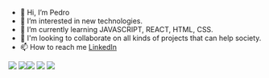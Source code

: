 - 👋 Hi, I’m Pedro
- 👀 I’m interested in new technologies.
- 🌱 I’m currently learning JAVASCRIPT, REACT, HTML, CSS.
- 💞️ I'm looking to collaborate on all kinds of projects that can help society.
- 📫 How to reach me [LinkedIn](https://www.linkedin.com/in/pedro-barbosa-9150b7246/)

![](https://github-profile-summary-cards.vercel.app/api/cards/profile-details?username=pedrohfbarbosa&theme=monokai)
![](https://github-profile-summary-cards.vercel.app/api/cards/stats?username=pedrohfbarbosa&theme=monokai)![](https://github-profile-summary-cards.vercel.app/api/cards/most-commit-language?username=pedrohfbarbosa&theme=monokai)
![](http://github-profile-summary-cards.vercel.app/api/cards/repos-per-language?username=pedrohfbarbosa&theme=monokai)
![](http://github-profile-summary-cards.vercel.app/api/cards/productive-time?username=pedrohfbarbosa&theme=monokai&utcOffset=-3)


<!---
pedrohfbarbosa/pedrohfbarbosa is a ✨ special ✨ repository because its `README.md` (this file) appears on your GitHub profile.
You can click the Preview link to take a look at your changes.
--->

